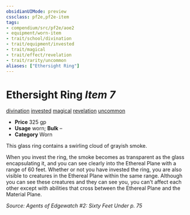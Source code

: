 ```yaml
---
obsidianUIMode: preview
cssclass: pf2e,pf2e-item
tags:
- compendium/src/pf2e/aoe2
- equipment/worn-item
- trait/school/divination
- trait/equipment/invested
- trait/magical
- trait/effect/revelation
- trait/rarity/uncommon
aliases: ["Ethersight Ring"]
---
```

# Ethersight Ring *Item 7*  
[divination](divination.md)  [invested](invested.md)  [magical](magical.md)  [revelation](revelation.md)  [uncommon](uncommon.md)  

- **Price** 325 gp
- **Usage** worn; **Bulk** –
- **Category** Worn

This glass ring contains a swirling cloud of grayish smoke.

When you invest the ring, the smoke becomes as transparent as the glass encapsulating it, and you can see clearly into the Ethereal Plane with a range of 60 feet. Whether or not you have invested the ring, you are also visible to creatures in the Ethereal Plane within the same range. Although you can see these creatures and they can see you, you can't affect each other except with abilities that cross between the Ethereal Plane and the Material Plane.

*Source: Agents of Edgewatch #2: Sixty Feet Under p. 75*